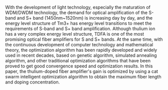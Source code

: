With the development of light technology, especially the maturation of WDM/DWDM technology, the demand for optical amplification of the S-band and S+ band (1450nm~1520nm) is increasing day by day, and the energy level structure of Tm3+ has energy level transitions to meet the requirements of S-band and S+ band amplification. Although thulium ion has a very complex energy level structure, TDFA is one of the most promising optical fiber amplifiers for S and S+ bands. At the same time, with the continuous development of computer technology and mathematical theory, the optimization algorithm has been rapidly developed and widely used in recent decades, based on genetic algorithm, simulated annealing algorithm, and other traditional optimization algorithms that have been proved to get good convergence speed and optimization results. In this paper, the thulium-doped fiber amplifier's gain is optimized by using a cat swarm intelligent optimization algorithm to obtain the maximum fiber length and doping concentration.
